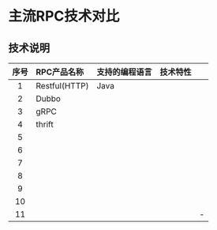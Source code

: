 # 主流RPC技术对比

## 技术说明

| 序号 | RPC产品名称 | 支持的编程语言 | 技术特性 |  |
|:-:|:-|:-|:-|:-|
| 1 | Restful(HTTP) | Java<br /> |  |  |
| 2 | Dubbo |  |  |  |
| 3 | gRPC |  |  |  |
| 4 | thrift |  |  |  |
| 5 |  |  |  |  |
| 6 |  |  |  |  |
| 7 |  |  |  |  |
| 8 |  |  |  |  |
| 9 |  |  |  |  |
| 10 |  |  |  |  |
| 11 |  |  |  | - |
